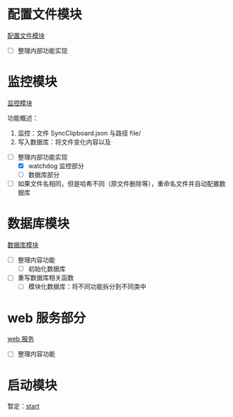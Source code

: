 # 配置文件模块
[配置文件模块](config.py)

- [ ] 整理内部功能实现

# 监控模块
[监控模块](history_service.py)

功能概述：
1. 监控：文件 SyncClipboard.json 与路径 file/
2. 写入数据库：将文件变化内容以及

- [ ] 整理内部功能实现
  - [x] watchdog 监控部分
  - [ ] 数据库部分
- [ ] 如果文件名相同，但是哈希不同（原文件删除等），重命名文件并自动配置数据库

# 数据库模块
[数据库模块](database.py)

- [ ] 整理内容功能
  - [ ] 初始化数据库
- [ ] 重写数据库相关函数
  - [ ] 模块化数据库：将不同功能拆分到不同类中

# web 服务部分
[web 服务](web_server.py)

- [ ] 整理内容功能

# 启动模块
暂定：[start](start.py)

